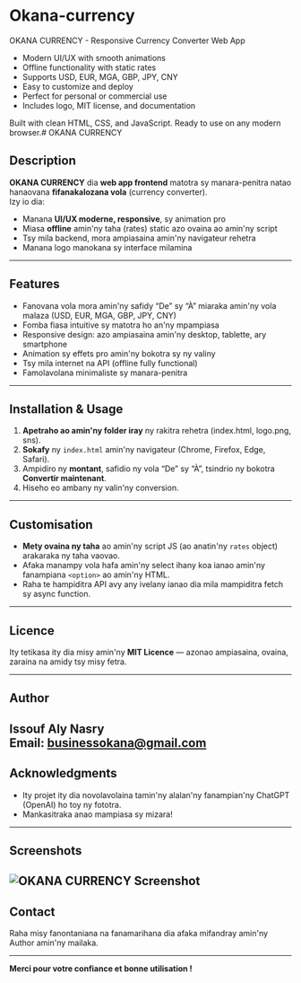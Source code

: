 # Okana-currency
OKANA CURRENCY - Responsive Currency Converter Web App

- Modern UI/UX with smooth animations
- Offline functionality with static rates
- Supports USD, EUR, MGA, GBP, JPY, CNY
- Easy to customize and deploy
- Perfect for personal or commercial use
- Includes logo, MIT license, and documentation

Built with clean HTML, CSS, and JavaScript.
Ready to use on any modern browser.# OKANA CURRENCY

## Description

**OKANA CURRENCY** dia **web app frontend** matotra sy manara-penitra natao hanaovana **fifanakalozana vola** (currency converter).  
Izy io dia:

- Manana **UI/UX moderne, responsive**, sy animation pro
- Miasa **offline** amin'ny taha (rates) static azo ovaina ao amin'ny script
- Tsy mila backend, mora ampiasaina amin'ny navigateur rehetra
- Manana logo manokana sy interface milamina

---

## Features

- Fanovana vola mora amin'ny safidy “De” sy “À” miaraka amin'ny vola malaza (USD, EUR, MGA, GBP, JPY, CNY)
- Fomba fiasa intuitive sy matotra ho an'ny mpampiasa
- Responsive design: azo ampiasaina amin'ny desktop, tablette, ary smartphone
- Animation sy effets pro amin'ny bokotra sy ny valiny
- Tsy mila internet na API (offline fully functional)
- Famolavolana minimaliste sy manara-penitra

---

## Installation & Usage

1. **Apetraho ao amin'ny folder iray** ny rakitra rehetra (index.html, logo.png, sns).  
2. **Sokafy** ny `index.html` amin'ny navigateur (Chrome, Firefox, Edge, Safari).  
3. Ampidiro ny **montant**, safidio ny vola “De” sy “À”, tsindrio ny bokotra **Convertir maintenant**.  
4. Hiseho eo ambany ny valin'ny conversion.

---

## Customisation

- **Mety ovaina ny taha** ao amin'ny script JS (ao anatin'ny `rates` object) arakaraka ny taha vaovao.  
- Afaka manampy vola hafa amin'ny select ihany koa ianao amin'ny fanampiana `<option>` ao amin'ny HTML.  
- Raha te hampiditra API avy any ivelany ianao dia mila mampiditra fetch sy async function.

---

## Licence

Ity tetikasa ity dia misy amin'ny **MIT Licence** — azonao ampiasaina, ovaina, zaraina na amidy tsy misy fetra.

---

## Author

Issouf Aly Nasry  
Email: businessokana@gmail.com
---

## Acknowledgments

- Ity projet ity dia novolavolaina tamin'ny alalan'ny fanampian'ny ChatGPT (OpenAI) ho toy ny fototra.
- Mankasitraka anao mampiasa sy mizara!

---

## Screenshots

![OKANA CURRENCY Screenshot](./screenshot.png)
---

## Contact

Raha misy fanontaniana na fanamarihana dia afaka mifandray amin'ny Author amin'ny mailaka.

---

**Merci pour votre confiance et bonne utilisation !**
